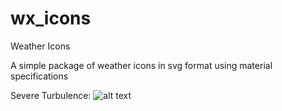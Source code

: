 # wx_icons
Weather Icons

A simple package of weather icons in svg format using material specifications

Severe Turbulence: 
![alt text][logo]

[logo]: https://github.com/shyft-solutions/wx-icons/blob/master/turbulence/05-severe.svg "Severe Turbulence" 
